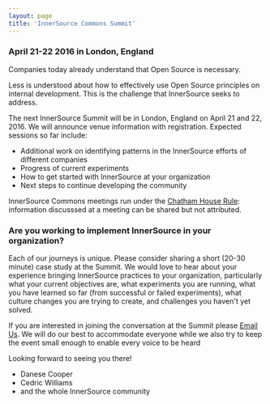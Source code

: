 ```yaml
---
layout: page
title: 'InnerSource Commons Summit'
---
```


### April 21-22 2016 in London, England

Companies today already understand that Open Source is necessary.

Less is understood about how to effectively use Open Source principles on internal development. This is the challenge that InnerSource seeks to address.

The next InnerSource Summit will be in London, England on April 21 and 22, 2016. We will announce venue information with registration. Expected sessions so far include:

* Additional work on identifying patterns in the InnerSource efforts of different companies
* Progress of current experiments
* How to get started with InnerSource at your organization
* Next steps to continue developing the community

InnerSource Commons meetings run under the [Chatham House Rule](https://en.wikipedia.org/wiki/Chatham_House_Rule): information discusssed at a meeting can be shared but not attributed.

### Are you working to implement InnerSource in your organization?

Each of our journeys is unique. Please consider sharing a short (20-30 minute) case study at the Summit. We would love to hear about your experience bringing InnerSource practices to your organization, particularly what your current objectives are, what experiments you are running, what you have learned so far (from successful or failed experiments), what culture changes you are trying to create, and challenges you haven't yet solved.

If you are interested in joining the conversation at the Summit please [Email Us](mailto:summit@innersourcecommons.org). We will do our best to accommodate everyone while we also try to keep the event small enough to enable every voice to be heard

Looking forward to seeing you there!

* Danese Cooper
* Cedric Williams
* and the whole InnerSource community